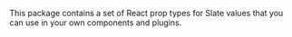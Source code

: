 
This package contains a set of React prop types for Slate values that you can use in your own components and plugins.
